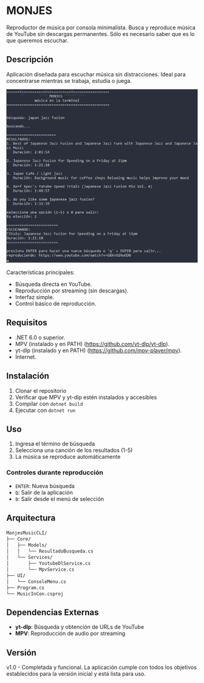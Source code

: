 ﻿# MONJES

Reproductor de música por consola minimalista. Busca y reproduce música de YouTube sin descargas permanentes. Sólo es necesario saber que es lo que queremos escuchar.

## Descripción

Aplicación diseñada para escuchar música sin distracciones. Ideal para concentrarse mientras se trabaja, estudia o juega.

![MONJES en funcionamiento](docs/screenshot.png)

Características principales:
- Búsqueda directa en YouTube.
- Reproducción por streaming (sin descargas).
- Interfaz simple.
- Control básico de reproducción.

## Requisitos

- .NET 6.0 o superior.
- MPV (instalado y en PATH) (https://github.com/yt-dlp/yt-dlp).
- yt-dlp (instalado y en PATH) (https://github.com/mpv-player/mpv).
- Internet.

## Instalación

1. Clonar el repositorio
2. Verificar que MPV y yt-dlp estén instalados y accesibles
3. Compilar con `dotnet build`
4. Ejecutar con `dotnet run`

## Uso

1. Ingresa el término de búsqueda
2. Selecciona una canción de los resultados (1-5)
3. La música se reproduce automáticamente

### Controles durante reproducción

- `ENTER`: Nueva búsqueda
- `Q`: Salir de la aplicación
- `0`: Salir desde el menú de selección

## Arquitectura

```
MonjesMusicCLI/
├── Core/
│   ├── Models/
│   │   └── ResultadoBusqueda.cs
│   └── Services/
│       ├── YoutubeDlService.cs
│       └── MpvService.cs
├── UI/
│   └── ConsoleMenu.cs
├── Program.cs
└── MusicInCon.csproj
```

## Dependencias Externas

- **yt-dlp**: Búsqueda y obtención de URLs de YouTube
- **MPV**: Reproducción de audio por streaming

## Versión

v1.0 - Completada y funcional. La aplicación cumple con todos los objetivos establecidos para la versión inicial y está lista para uso.
